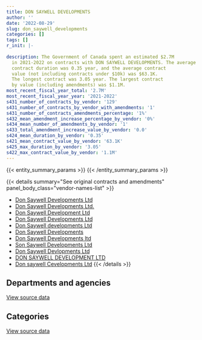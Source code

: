 ```yaml
---
title: DON SAYWELL DEVELOPMENTS
author: ''
date: '2022-08-29'
slug: don_saywell_developments
categories: []
tags: []
r_init: |-
  
description: The Government of Canada spent an estimated $2.7M
  in 2021-2022 on contracts with DON SAYWELL DEVELOPMENTS. The average
  contract duration was 0.35 year, and the average contract
  value (not including contracts under $10k) was $63.1K.
  The longest contract was 3.05 year. The largest contract
  by value (including amendments) was $1.1M.
most_recent_fiscal_year_total: '2.7M'
most_recent_fiscal_year_year: '2021-2022'
s431_number_of_contracts_by_vendor: '129'
s431_number_of_contracts_by_vendor_with_amendments: '1'
s431_number_of_contracts_amendments_percentage: '1%'
s432_mean_amendment_increase_percentage_by_vendor: '0%'
s434_mean_number_of_amendments_by_vendor: '1'
s433_total_amendment_increase_value_by_vendor: '0.0'
s424_mean_duration_by_vendor: '0.35'
s421_mean_contract_value_by_vendor: '63.1K'
s425_max_duration_by_vendor: '3.05'
s422_max_contract_value_by_vendor: '1.1M'
---
```


<script src="/rmarkdown-libs/htmlwidgets/htmlwidgets.js"></script>
<link href="/rmarkdown-libs/datatables-css/datatables-crosstalk.css" rel="stylesheet" />
<script src="/rmarkdown-libs/datatables-binding/datatables.js"></script>
<script src="/rmarkdown-libs/jquery/jquery-3.6.0.min.js"></script>
<link href="/rmarkdown-libs/dt-core-bootstrap/css/dataTables.bootstrap.min.css" rel="stylesheet" />
<link href="/rmarkdown-libs/dt-core-bootstrap/css/dataTables.bootstrap.extra.css" rel="stylesheet" />
<script src="/rmarkdown-libs/dt-core-bootstrap/js/jquery.dataTables.min.js"></script>
<script src="/rmarkdown-libs/dt-core-bootstrap/js/dataTables.bootstrap.min.js"></script>
<link href="/rmarkdown-libs/crosstalk/css/crosstalk.min.css" rel="stylesheet" />
<script src="/rmarkdown-libs/crosstalk/js/crosstalk.min.js"></script>
<script src="/rmarkdown-libs/htmlwidgets/htmlwidgets.js"></script>
<link href="/rmarkdown-libs/datatables-css/datatables-crosstalk.css" rel="stylesheet" />
<script src="/rmarkdown-libs/datatables-binding/datatables.js"></script>
<script src="/rmarkdown-libs/jquery/jquery-3.6.0.min.js"></script>
<link href="/rmarkdown-libs/dt-core-bootstrap/css/dataTables.bootstrap.min.css" rel="stylesheet" />
<link href="/rmarkdown-libs/dt-core-bootstrap/css/dataTables.bootstrap.extra.css" rel="stylesheet" />
<script src="/rmarkdown-libs/dt-core-bootstrap/js/jquery.dataTables.min.js"></script>
<script src="/rmarkdown-libs/dt-core-bootstrap/js/dataTables.bootstrap.min.js"></script>
<link href="/rmarkdown-libs/crosstalk/css/crosstalk.min.css" rel="stylesheet" />
<script src="/rmarkdown-libs/crosstalk/js/crosstalk.min.js"></script>

{{< entity_summary_params >}}
{{< /entity_summary_params >}}

{{< details summary="See original contracts and amendments" panel_body_class="vendor-names-list" >}}
- [Don Saywell Developments Ltd](https://search.open.canada.ca/en/ct/?sort=contract_value_f%20desc&page=1&search_text=%22Don%20Saywell%20Developments%20Ltd%22)
- [Don Saywell Developments Ltd.](https://search.open.canada.ca/en/ct/?sort=contract_value_f%20desc&page=1&search_text=%22Don%20Saywell%20Developments%20Ltd.%22)
- [Don Saywell Development Ltd](https://search.open.canada.ca/en/ct/?sort=contract_value_f%20desc&page=1&search_text=%22Don%20Saywell%20Development%20Ltd%22)
- [Don Saywell Developments Ltd](https://search.open.canada.ca/en/ct/?sort=contract_value_f%20desc&page=1&search_text=%22Don%20Saywell%20Developments%20%20Ltd%22)
- [Don Saywell developments Ltd](https://search.open.canada.ca/en/ct/?sort=contract_value_f%20desc&page=1&search_text=%22Don%20Saywell%20developments%20Ltd%22)
- [Don Saywell Developments](https://search.open.canada.ca/en/ct/?sort=contract_value_f%20desc&page=1&search_text=%22Don%20Saywell%20Developments%22)
- [Don Saywell Developments ltd](https://search.open.canada.ca/en/ct/?sort=contract_value_f%20desc&page=1&search_text=%22Don%20Saywell%20Developments%20ltd%22)
- [Son Saywell Developments Ltd](https://search.open.canada.ca/en/ct/?sort=contract_value_f%20desc&page=1&search_text=%22Son%20Saywell%20Developments%20Ltd%22)
- [Don Saywell Devlopments Ltd](https://search.open.canada.ca/en/ct/?sort=contract_value_f%20desc&page=1&search_text=%22Don%20Saywell%20Devlopments%20Ltd%22)
- [DON SAYWELL DEVELOPMENT LTD](https://search.open.canada.ca/en/ct/?sort=contract_value_f%20desc&page=1&search_text=%22DON%20SAYWELL%20DEVELOPMENT%20LTD%22)
- [Don saywell Cevelopments Ltd](https://search.open.canada.ca/en/ct/?sort=contract_value_f%20desc&page=1&search_text=%22Don%20saywell%20Cevelopments%20Ltd%22)
{{< /details >}}

## Departments and agencies

<div id="htmlwidget-1" style="width:100%;height:auto;" class="datatables html-widget"></div>
<script type="application/json" data-for="htmlwidget-1">{"x":{"style":"bootstrap","filter":"none","vertical":false,"data":[["<a href=\"/departments/dnd-mdn/\">National Defence<\/a>"],[1560226.02],[1581207.28],[667468.38],[2650249.18]],"container":"<table class=\"table table-striped table-hover row-border order-column display\">\n  <thead>\n    <tr>\n      <th>Department<\/th>\n      <th>2018-2019<\/th>\n      <th>2019-2020<\/th>\n      <th>2020-2021<\/th>\n      <th>2021-2022<\/th>\n    <\/tr>\n  <\/thead>\n<\/table>","options":{"order":[[4,"desc"]],"pageLength":10,"autoWidth":true,"columnDefs":[{"targets":1,"render":"function(data, type, row, meta) {\n    return type !== 'display' ? data : DTWidget.formatCurrency(data, \"$\", 2, 3, \",\", \".\", true, null);\n  }"},{"targets":2,"render":"function(data, type, row, meta) {\n    return type !== 'display' ? data : DTWidget.formatCurrency(data, \"$\", 2, 3, \",\", \".\", true, null);\n  }"},{"targets":3,"render":"function(data, type, row, meta) {\n    return type !== 'display' ? data : DTWidget.formatCurrency(data, \"$\", 2, 3, \",\", \".\", true, null);\n  }"},{"targets":4,"render":"function(data, type, row, meta) {\n    return type !== 'display' ? data : DTWidget.formatCurrency(data, \"$\", 2, 3, \",\", \".\", true, null);\n  }"},{"width":"16%","targets":[1,2,3,4]},{"className":"dt-right","targets":[1,2,3,4]}],"orderClasses":false}},"evals":["options.columnDefs.0.render","options.columnDefs.1.render","options.columnDefs.2.render","options.columnDefs.3.render"],"jsHooks":[]}</script>
<p class="text-right">
<a href="https://github.com/GoC-Spending/contracts-data/tree/main/data/out/vendors/don_saywell_developments/summary_by_fiscal_year_by_department.csv" class="source-data-link btn btn-link">View source data</a>
</p>

## Categories

<div id="htmlwidget-2" style="width:100%;height:auto;" class="datatables html-widget"></div>
<script type="application/json" data-for="htmlwidget-2">{"x":{"style":"bootstrap","filter":"none","vertical":false,"data":[["<a href=\"/categories/facilities_and_construction/\">Facilities and construction<\/a>","<a href=\"/categories/defence/\">Defence<\/a>"],[1560226.02,null],[1570678.72,10528.56],[667468.38,null],[2650249.18,null]],"container":"<table class=\"table table-striped table-hover row-border order-column display\">\n  <thead>\n    <tr>\n      <th>Category<\/th>\n      <th>2018-2019<\/th>\n      <th>2019-2020<\/th>\n      <th>2020-2021<\/th>\n      <th>2021-2022<\/th>\n    <\/tr>\n  <\/thead>\n<\/table>","options":{"order":[[4,"desc"]],"dom":"t","pageLength":30,"autoWidth":true,"columnDefs":[{"targets":1,"render":"function(data, type, row, meta) {\n    return type !== 'display' ? data : DTWidget.formatCurrency(data, \"$\", 2, 3, \",\", \".\", true, null);\n  }"},{"targets":2,"render":"function(data, type, row, meta) {\n    return type !== 'display' ? data : DTWidget.formatCurrency(data, \"$\", 2, 3, \",\", \".\", true, null);\n  }"},{"targets":3,"render":"function(data, type, row, meta) {\n    return type !== 'display' ? data : DTWidget.formatCurrency(data, \"$\", 2, 3, \",\", \".\", true, null);\n  }"},{"targets":4,"render":"function(data, type, row, meta) {\n    return type !== 'display' ? data : DTWidget.formatCurrency(data, \"$\", 2, 3, \",\", \".\", true, null);\n  }"},{"width":"16%","targets":[1,2,3,4]},{"className":"dt-right","targets":[1,2,3,4]}],"orderClasses":false,"lengthMenu":[10,25,30,50,100]}},"evals":["options.columnDefs.0.render","options.columnDefs.1.render","options.columnDefs.2.render","options.columnDefs.3.render"],"jsHooks":[]}</script>
<p class="text-right">
<a href="https://github.com/GoC-Spending/contracts-data/tree/main/data/out/vendors/don_saywell_developments/summary_by_fiscal_year_by_category.csv" class="source-data-link btn btn-link">View source data</a>
</p>
